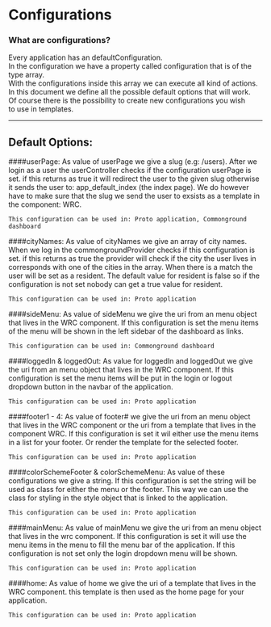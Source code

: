 # Configurations

### What are configurations?
<p>Every application has an defaultConfiguration. <br>
    In the configuration we have a property called configuration that is of the type array. <br>
    With the configurations inside this array we can execute all kind of actions. <br>
    In this document we define all the possible default options that will work. <br>
    Of course there is the possibility to create new configurations you wish <br>
    to use in templates.</p>
    
    
---
    
## Default Options:

####userPage:
    As value of userPage we give a slug (e.g: /users).
    After we login as a user the userController checks if the
    configuration userPage is set. if this returns as true it will redirect
    the user to the given slug otherwise it sends the user to: 
    app_default_index (the index page).
    We do however have to make sure that the slug we send the user to
    exsists as a template in the component: WRC.
    
    This configuration can be used in: Proto application, Commonground dashboard
    
####cityNames:
    As value of cityNames we give an array of city names.
    When we log in the commongroundProvider checks if this configuration is set.
    if this returns as true the provider will check if the city the user lives in
    corresponds with one of the cities in the array.
    When there is a match the user will be set as a resident.
    The default value for resident is false so if the configuration is not set
    nobody can get a true value for resident.
    
    This configuration can be used in: Proto application

####sideMenu:
    As value of sideMenu we give the uri from an menu object that lives in the WRC component.
    If this configuration is set the menu items of the menu will be shown in the
    left sidebar of the dashboard as links.
    
    This configuration can be used in: Commonground dashboard

####loggedIn & loggedOut:
    As value for loggedIn and loggedOut we give the uri from an menu object that lives
    in the WRC component.
    If this configuration is set the menu items will be put in the
    login or logout dropdown button in the navbar of the application.
    
    This configuration can be used in: Proto application
    
####footer1 - 4:
    As value of footer# we give the uri from an menu object that lives in the WRC component or
    the uri from a template that lives in the component WRC.
    If this configuration is set it wil either use the menu items in a list for your footer.
    Or render the template for the selected footer.
    
    This configuration can be used in: Proto application

####colorSchemeFooter & colorSchemeMenu:
    As value of these configurations we give a string.
    If this configuration is set the string will be used as class for either the menu or the footer.
    This way we can use the class for styling in the style object that is linked to the application.
    
    This configuration can be used in: Proto application

####mainMenu:
    As value of mainMenu we give the uri from an menu object that lives in the wrc component.
    If this configuration is set it will use the menu items in the menu
    to fill the menu bar of the application.
    If this configuration is not set only the login dropdown menu will be shown.
    
    This configuration can be used in: Proto application
    
####home:
    As value of home we give the uri of a template that lives in the WRC component.
    this template is then used as the home page for your application.
    
    This configuration can be used in: Proto application
